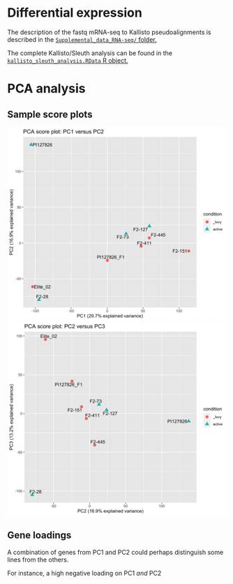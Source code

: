 # Differential expression


The description of the fastq mRNA-seq to Kallisto pseudoalignments is described in the [`Supplemental_data_RNA-seq/` folder.](../Supplemental_data_RNA-seq/)  

The complete Kallisto/Sleuth analysis can be found in the [`kallisto_sleuth_analysis.RData` R object.](./kallisto_sleuth_analysis.RData)

# PCA analysis

## Sample score plots

<img src="./PCA_pc1_vs_pc2.png" alt="PC1 vs PC2" width="600px">

<img src="./PCA_pc2_vs_pc3.png" alt="PC1 vs PC2" width="600px">


## Gene loadings

A combination of genes from PC1 and PC2 could perhaps distinguish some lines from the others. 

For instance, a high negative loading on PC1 _and_ PC2 